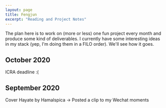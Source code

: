 ```yaml
---
layout: page
title: Fengjun
excerpt: "Reading and Project Notes"
---
```

The plan here is to work on (more or less) one fun project every month and
produce some kind of deliverables. I currently have some interesting ideas in
my stack (yep, I'm doing them in a FILO order). We'll see how it goes.

## October 2020
ICRA deadline :(

## September 2020
Cover Hayate by Hamalspica -> Posted a clip to my Wechat moments
